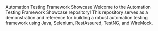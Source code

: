 Automation Testing Framework Showcase
Welcome to the Automation Testing Framework Showcase repository! 
This repository serves as a demonstration and reference for building a robust automation testing framework using Java, Selenium, RestAssured, TestNG, and WireMock.
